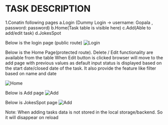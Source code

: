 # TASK DESCRIPTION

1.Conatin following pages 
 a.Login (Dummy Login -> username: Gopala , password: password)
 b.Home(Task table is visible here)
 c.Add(Able to add/edit task)
 d.JokesSpot
 
 Below is the login page (public route)
 ![Login](https://github.com/gops12345/MobileFirst/blob/main/Images/Login.PNG)

 Below is the Home Page(protected route). Delete / Edit functionality are available from the table 
 When Edit button is clicked browser will move to the add page with previous values as default input 
 status is displayed based on the start date/closed date of the task.
 It also provide the feature like filter based on name and date
 
 ![Home](https://github.com/gops12345/MobileFirst/blob/main/Images/Home.PNG)
 
 Below is Add page
![Add](https://github.com/gops12345/MobileFirst/blob/main/Images/Add.PNG)

Below is JokesSpot page
![Add](https://github.com/gops12345/MobileFirst/blob/main/Images/JokesSpot.PNG)

Note: When adding tasks data is not stored in the local storage/backend. So it will disappear on reload
 

